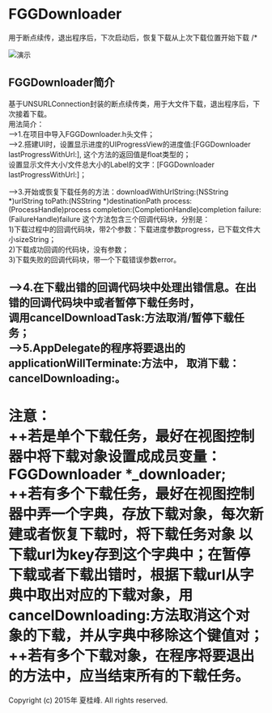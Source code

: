 # FGGDownloader
用于断点续传，退出程序后，下次启动后，恢复下载从上次下载位置开始下载
/*

![演示](file:///Users/xiaguifeng/Desktop/11.gif)

FGGDownloader简介<br>
-----------------------------------------------------------------------------------------
基于UNSURLConnection封装的断点续传类，用于大文件下载，退出程序后，下次接着下载。<br>
用法简介：<br>
-->1.在项目中导入FGGDownloader.h头文件；<br>
-->2.搭建UI时，设置显示进度的UIProgressView的进度值:[FGGDownloader lastProgressWithUrl:],
这个方法的返回值是float类型的；<br>
设置显示文件大小/文件总大小的Label的文字：[FGGDownloader lastProgressWithUrl:]；<br>

-->3.开始或恢复下载任务的方法：downloadWithUrlString:(NSString *)urlString
toPath:(NSString *)destinationPath
process:(ProcessHandle)process
completion:(CompletionHandle)completion
failure:(FailureHandle)failure
这个方法包含三个回调代码块，分别是：<br>
1)下载过程中的回调代码块，带2个参数：下载进度参数progress，已下载文件大小sizeString；<br>
2)下载成功回调的代码块，没有参数；<br>
3)下载失败的回调代码块，带一个下载错误参数error。<br>

-->4.在下载出错的回调代码块中处理出错信息。在出错的回调代码块中或者暂停下载任务时，<br>
调用cancelDownloadTask:方法取消/暂停下载任务；<br>
-->5.AppDelegate的程序将要退出的applicationWillTerminate:方法中，
取消下载：cancelDownloading:。<br>
-----------------------------------------------------------------------------------------
注意：<br>
++若是单个下载任务，最好在视图控制器中将下载对象设置成成员变量：FGGDownloader *_downloader;<br>
++若有多个下载任务，最好在视图控制器中弄一个字典，存放下载对象，每次新建或者恢复下载时，将下载任务对象
以下载url为key存到这个字典中；在暂停下载或者下载出错时，根据下载url从字典中取出对应的下载对象，用
cancelDownloading:方法取消这个对象的下载，并从字典中移除这个键值对；<br>
++若有多个下载对象，在程序将要退出的方法中，应当结束所有的下载任务。<br>
=========================================================================================
Copyright (c) 2015年 夏桂峰. All rights reserved.

